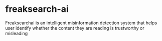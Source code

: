 # freaksearch-ai
Freaksearchai is an intelligent misinformation detection system that helps user identify whether the content they are reading is trustworthy or misleading
